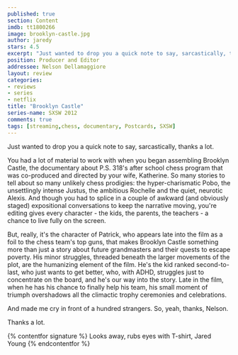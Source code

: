 ```yaml
---
published: true
section: Content
imdb: tt1800266
image: brooklyn-castle.jpg
author: jaredy 
stars: 4.5
excerpt: "Just wanted to drop you a quick note to say, sarcastically, thanks a lot."
position: Producer and Editor
addressee: Nelson Dellamaggiore
layout: review
categories:
- reviews
- series
- netflix
title: "Brooklyn Castle"
series-name: SXSW 2012
comments: true
tags: [streaming,chess, documentary, Postcards, SXSW]
---
```

Just wanted to drop you a quick note to say, sarcastically, thanks a lot.

You had a lot of material to work with when you began assembling Brooklyn Castle, the documentary about P.S. 318's after school chess program that was co-produced and directed by your wife, Katherine. So many stories to tell about so many unlikely chess prodigies: the hyper-charismatic Pobo, the unsettlingly intense Justus, the ambitious Rochelle and the quiet, neurotic Alexis. And though you had to splice in a couple of awkward (and obviously staged) expositional conversations to keep the narrative moving, you're editing gives every character - the kids, the parents, the teachers - a chance to live fully on the screen.

But, really, it's the character of Patrick, who appears late into the film as a foil to the chess team's top guns, that makes Brooklyn Castle something more than just a story about future grandmasters and their quests to escape poverty. His minor struggles, threaded beneath the larger movements of the plot, are the humanizing element of the film. He's the kid ranked second-to-last, who just wants to get better, who, with ADHD, struggles just to concentrate on the board, and he's our way into the story. Late in the film, when he has his chance to finally help his team, his small moment of triumph overshadows all the climactic trophy ceremonies and celebrations.

And made me cry in front of a hundred strangers. So, yeah, thanks, Nelson.

Thanks a lot.

{% contentfor signature %}
Looks away, rubs eyes with T-shirt,
Jared Young
{% endcontentfor %}